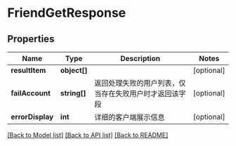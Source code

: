 # FriendGetResponse

## Properties
Name | Type | Description | Notes
------------ | ------------- | ------------- | -------------
**resultItem** | **object[]** |  | [optional] 
**failAccount** | **string[]** | 返回处理失败的用户列表，仅当存在失败用户时才返回该字段 | [optional] 
**errorDisplay** | **int** | 详细的客户端展示信息 | [optional] 

[[Back to Model list]](../README.md#documentation-for-models) [[Back to API list]](../README.md#documentation-for-api-endpoints) [[Back to README]](../README.md)


